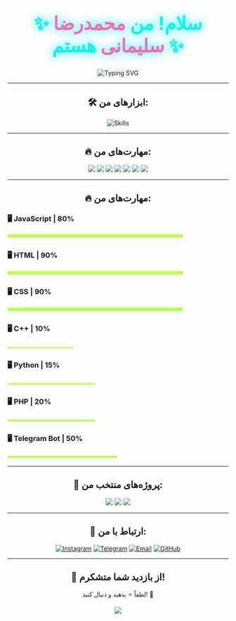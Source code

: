 <!-- بخش خوش‌آمدگویی -->
<div align="center">
  <h1 style="font-size: 3em; color: #0AF7E9; text-shadow: 0 0 20px #0AF7E9;">✨ سلام! من <span style="color: #FF69B4;">محمدرضا سلیمانی</span> هستم ✨</h1>
  <img src="https://readme-typing-svg.demolab.com?font=Fira+Code&weight=600&size=28&duration=4000&pause=500&color=FF69B4&center=true&vCenter=true&multiline=true&width=1000&height=80&lines=برنامه‌نویس+هوش+مصنوعی+%7C+دانشجوی+IT;به+پروفایل+من+خوش‌آمدید!+💻🚀" alt="Typing SVG" />
</div>

---

<!-- ابزارها و تکنولوژی‌ها -->
<h2 align="center">🛠️ ابزارهای من:</h2>
<div align="center">
  <img src="https://skillicons.dev/icons?i=html,css,js,react,redux,tailwind,ts,nodejs,python,flask,figma,github,docker&theme=dark" alt="Skills" />
</div>

---

<!-- مهارت‌های برنامه‌نویسی -->
<h2 align="center">🔥 مهارت‌های من:</h2>

<!-- نمودار بار درصدی مهارت‌ها -->
<div align="center">
  <img src="https://img.shields.io/badge/JavaScript-80%25-ff69b4?style=for-the-badge&logo=javascript&logoColor=white">
  <img src="https://img.shields.io/badge/HTML-90%25-ff4500?style=for-the-badge&logo=html5&logoColor=white">
  <img src="https://img.shields.io/badge/CSS-90%25-1e90ff?style=for-the-badge&logo=css3&logoColor=white">
  <img src="https://img.shields.io/badge/C++-10%25-00bfff?style=for-the-badge&logo=cplusplus&logoColor=white">
  <img src="https://img.shields.io/badge/Python-15%25-3776ab?style=for-the-badge&logo=python&logoColor=white">
  <img src="https://img.shields.io/badge/PHP-20%25-777bb4?style=for-the-badge&logo=php&logoColor=white">
  <img src="https://img.shields.io/badge/Telegram%20Bot-50%25-0088cc?style=for-the-badge&logo=telegram&logoColor=white">
</div>

---

<!-- نمودار دایره‌ای مهارت‌ها -->
<!-- مهارت‌های برنامه‌نویسی -->
<h2 align="center">🔥 مهارت‌های من:</h2>

<h3 align="left">🖥 JavaScript | 80%</h3>
<img width="400px" src="https://github.com/sabzlearn-ir/sabzlearn-ir/blob/main/bar.png?raw=true" />

<h3 align="left">🖥 HTML | 90%</h3>
<img width="400px" src="https://github.com/sabzlearn-ir/sabzlearn-ir/blob/main/bar.png?raw=true" />

<h3 align="left">🖥 CSS | 90%</h3>
<img width="400px" src="https://github.com/sabzlearn-ir/sabzlearn-ir/blob/main/bar.png?raw=true" />

<h3 align="left">🖥 C++ | 10%</h3>
<img width="150px" src="https://github.com/sabzlearn-ir/sabzlearn-ir/blob/main/bar.png?raw=true" />

<h3 align="left">🖥 Python | 15%</h3>
<img width="200px" src="https://github.com/sabzlearn-ir/sabzlearn-ir/blob/main/bar.png?raw=true" />

<h3 align="left">🖥 PHP | 20%</h3>
<img width="200px" src="https://github.com/sabzlearn-ir/sabzlearn-ir/blob/main/bar.png?raw=true" />

<h3 align="left">🖥 Telegram Bot | 50%</h3>
<img width="250px" src="https://github.com/sabzlearn-ir/sabzlearn-ir/blob/main/bar.png?raw=true" />


---

<!-- پروژه‌ها -->
<h2 align="center">🚀 پروژه‌های منتخب من:</h2>
<div align="center">
  <a href="https://github.com/MohammadrezaSolimani/Project1"><img src="https://img.shields.io/badge/✨%20پروژه%201-141414?style=for-the-badge&logo=github&logoColor=white"></a>
  <a href="https://github.com/MohammadrezaSolimani/Project2"><img src="https://img.shields.io/badge/✨%20پروژه%202-141414?style=for-the-badge&logo=github&logoColor=white"></a>
  <a href="https://github.com/MohammadrezaSolimani/Project3"><img src="https://img.shields.io/badge/✨%20پروژه%203-141414?style=for-the-badge&logo=github&logoColor=white"></a>
</div>

---

<!-- ارتباطات -->
<h2 align="center">🤝 ارتباط با من:</h2>
<p align="center">
  <a href="https://instagram.com/soleimani_mamadreza"><img src="https://img.icons8.com/color/48/instagram-new--v1.png" alt="Instagram"></a>
  <a href="https://t.me/Solimani_reza"><img src="https://img.icons8.com/color/48/telegram-app--v1.png" alt="Telegram"></a>
  <a href="mailto:mohamadrezasoelymani53@gmail.com"><img src="https://img.icons8.com/color/48/gmail-new.png" alt="Email"></a>
  <a href="https://github.com/MohammadrezaSolimani"><img src="https://img.icons8.com/color/48/github--v1.png" alt="GitHub"></a>
</p>

---

<!-- پیام پایانی -->
<h2 align="center">🎉 از بازدید شما متشکرم!</h2>
<p align="center">لطفاً ⭐ بدهید و دنبال کنید! 🌟</p>
<div align="center">
  <img src="https://media.giphy.com/media/hvRJCLFzcasrR4ia7z/giphy.gif" width="50">
</div>
